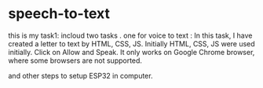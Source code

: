 # speech-to-text
this is my task1: incloud two tasks . 
one for voice to text :
In this task, I have created a letter to text by HTML, CSS, JS.
Initially HTML, CSS, JS were used initially. Click on Allow and Speak. It only works on Google Chrome browser, where some browsers are not supported.


and other steps to setup ESP32 in computer.

